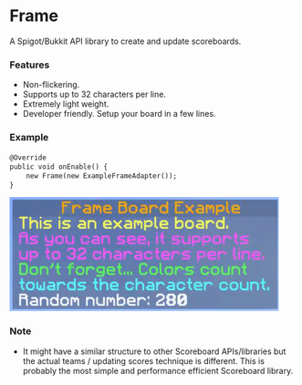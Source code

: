 # Frame
A Spigot/Bukkit API library to create and update scoreboards.

### Features
* Non-flickering.
* Supports up to 32 characters per line.
* Extremely light weight.
* Developer friendly. Setup your board in a few lines.

### Example
```
@Override
public void onEnable() {
	new Frame(new ExampleFrameAdapter());
}
```
![](example.gif)

### Note
* It might have a similar structure to other Scoreboard APIs/libraries but the actual teams / updating scores technique is different. This is probably the most simple and performance efficient Scoreboard library.
